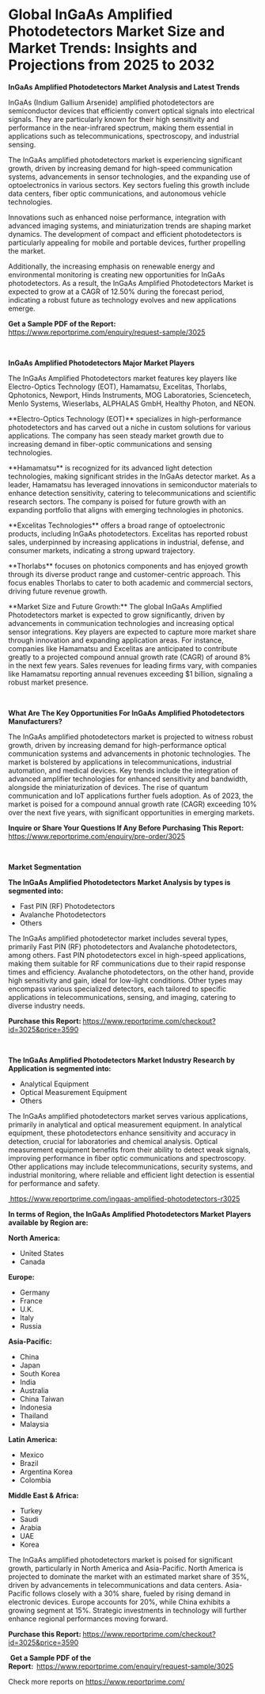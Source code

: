 <p><h1>Global InGaAs Amplified Photodetectors Market Size and Market Trends: Insights and Projections from 2025 to 2032</h1></p><p><strong>InGaAs Amplified Photodetectors Market Analysis and Latest Trends</strong></p>
<p><p>InGaAs (Indium Gallium Arsenide) amplified photodetectors are semiconductor devices that efficiently convert optical signals into electrical signals. They are particularly known for their high sensitivity and performance in the near-infrared spectrum, making them essential in applications such as telecommunications, spectroscopy, and industrial sensing. </p><p>The InGaAs amplified photodetectors market is experiencing significant growth, driven by increasing demand for high-speed communication systems, advancements in sensor technologies, and the expanding use of optoelectronics in various sectors. Key sectors fueling this growth include data centers, fiber optic communications, and autonomous vehicle technologies. </p><p>Innovations such as enhanced noise performance, integration with advanced imaging systems, and miniaturization trends are shaping market dynamics. The development of compact and efficient photodetectors is particularly appealing for mobile and portable devices, further propelling the market. </p><p>Additionally, the increasing emphasis on renewable energy and environmental monitoring is creating new opportunities for InGaAs photodetectors. As a result, the InGaAs Amplified Photodetectors Market is expected to grow at a CAGR of 12.50% during the forecast period, indicating a robust future as technology evolves and new applications emerge.</p></p>
<p><strong>Get a Sample PDF of the Report:&nbsp;</strong> <a href="https://www.reportprime.com/enquiry/request-sample/3025?utm_campaign=3055&utm_medium=2&utm_source=Github&utm_content=ia&utm_term=18032025&utm_id=ingaas-amplified-photodetectors">https://www.reportprime.com/enquiry/request-sample/3025</a></p>
<p>&nbsp;</p>
<p><strong>InGaAs Amplified Photodetectors Major Market Players</strong></p>
<p><p>The InGaAs Amplified Photodetectors market features key players like Electro-Optics Technology (EOT), Hamamatsu, Excelitas, Thorlabs, Qphotonics, Newport, Hinds Instruments, MOG Laboratories, Sciencetech, Menlo Systems, Wieserlabs, ALPHALAS GmbH, Healthy Photon, and NEON. </p><p>**Electro-Optics Technology (EOT)** specializes in high-performance photodetectors and has carved out a niche in custom solutions for various applications. The company has seen steady market growth due to increasing demand in fiber-optic communications and sensing technologies.</p><p>**Hamamatsu** is recognized for its advanced light detection technologies, making significant strides in the InGaAs detector market. As a leader, Hamamatsu has leveraged innovations in semiconductor materials to enhance detection sensitivity, catering to telecommunications and scientific research sectors. The company is poised for future growth with an expanding portfolio that aligns with emerging technologies in photonics.</p><p>**Excelitas Technologies** offers a broad range of optoelectronic products, including InGaAs photodetectors. Excelitas has reported robust sales, underpinned by increasing applications in industrial, defense, and consumer markets, indicating a strong upward trajectory.</p><p>**Thorlabs** focuses on photonics components and has enjoyed growth through its diverse product range and customer-centric approach. This focus enables Thorlabs to cater to both academic and commercial sectors, driving future revenue growth.</p><p>**Market Size and Future Growth:** The global InGaAs Amplified Photodetectors market is expected to grow significantly, driven by advancements in communication technologies and increasing optical sensor integrations. Key players are expected to capture more market share through innovation and expanding application areas. For instance, companies like Hamamatsu and Excelitas are anticipated to contribute greatly to a projected compound annual growth rate (CAGR) of around 8% in the next few years. Sales revenues for leading firms vary, with companies like Hamamatsu reporting annual revenues exceeding $1 billion, signaling a robust market presence.</p></p>
<p>&nbsp;</p>
<p><strong>What Are The Key Opportunities For InGaAs Amplified Photodetectors Manufacturers?</strong></p>
<p><p>The InGaAs amplified photodetectors market is projected to witness robust growth, driven by increasing demand for high-performance optical communication systems and advancements in photonic technologies. The market is bolstered by applications in telecommunications, industrial automation, and medical devices. Key trends include the integration of advanced amplifier technologies for enhanced sensitivity and bandwidth, alongside the miniaturization of devices. The rise of quantum communication and IoT applications further fuels adoption. As of 2023, the market is poised for a compound annual growth rate (CAGR) exceeding 10% over the next five years, with significant opportunities in emerging markets.</p></p>
<p><strong>Inquire or Share Your Questions If Any Before Purchasing This Report:</strong> <a href="https://www.reportprime.com/enquiry/pre-order/3025?utm_campaign=3055&utm_medium=2&utm_source=Github&utm_content=ia&utm_term=18032025&utm_id=ingaas-amplified-photodetectors">https://www.reportprime.com/enquiry/pre-order/3025</a></p>
<p>&nbsp;</p>
<p><strong>Market Segmentation</strong></p>
<p><strong>The InGaAs Amplified Photodetectors Market Analysis by types is segmented into:</strong></p>
<p><ul><li>Fast PIN (RF) Photodetectors</li><li>Avalanche Photodetectors</li><li>Others</li></ul></p>
<p><p>The InGaAs amplified photodetector market includes several types, primarily Fast PIN (RF) photodetectors and Avalanche photodetectors, among others. Fast PIN photodetectors excel in high-speed applications, making them suitable for RF communications due to their rapid response times and efficiency. Avalanche photodetectors, on the other hand, provide high sensitivity and gain, ideal for low-light conditions. Other types may encompass various specialized detectors, each tailored to specific applications in telecommunications, sensing, and imaging, catering to diverse industry needs.</p></p>
<p><strong>Purchase this Report:&nbsp;</strong><a href="https://www.reportprime.com/checkout?id=3025&price=3590&utm_campaign=3055&utm_medium=2&utm_source=Github&utm_content=ia&utm_term=18032025&utm_id=ingaas-amplified-photodetectors">https://www.reportprime.com/checkout?id=3025&price=3590</a></p>
<p>&nbsp;</p>
<p><strong>The InGaAs Amplified Photodetectors Market Industry Research by Application is segmented into:</strong></p>
<p><ul><li>Analytical Equipment</li><li>Optical Measurement Equipment</li><li>Others</li></ul></p>
<p><p>The InGaAs amplified photodetectors market serves various applications, primarily in analytical and optical measurement equipment. In analytical equipment, these photodetectors enhance sensitivity and accuracy in detection, crucial for laboratories and chemical analysis. Optical measurement equipment benefits from their ability to detect weak signals, improving performance in fiber optic communications and spectroscopy. Other applications may include telecommunications, security systems, and industrial monitoring, where reliable and efficient light detection is essential for performance and safety.</p></p>
<p><a href="https://www.reportprime.com/ingaas-amplified-photodetectors-r3025?utm_campaign=3055&utm_medium=2&utm_source=Github&utm_content=ia&utm_term=18032025&utm_id=ingaas-amplified-photodetectors">&nbsp;https://www.reportprime.com/ingaas-amplified-photodetectors-r3025</a></p>
<p><strong>In terms of Region, the InGaAs Amplified Photodetectors Market Players available by Region are:</strong></p>
<p>
    <p> <strong> North America: </strong>
        <ul>
            <li>United States</li>
            <li>Canada</li>
        </ul>
        </p> 
    <p> <strong> Europe: </strong>
        <ul>
            <li>Germany</li>
            <li>France</li>
            <li>U.K.</li>
            <li>Italy</li>
            <li>Russia</li>
        </ul>
        </p> 
    <p> <strong> Asia-Pacific: </strong>
        <ul>
            <li>China</li>
            <li>Japan</li>
            <li>South Korea</li>
            <li>India</li>
            <li>Australia</li>
            <li>China Taiwan</li>
            <li>Indonesia</li>
            <li>Thailand</li>
            <li>Malaysia</li>
        </ul>
        </p> 
    <p> <strong> Latin America: </strong>
        <ul>
            <li>Mexico</li>
            <li>Brazil</li>
            <li>Argentina Korea</li>
            <li>Colombia</li>
        </ul>
        </p> 
    <p> <strong> Middle East & Africa: </strong>
        <ul>
            <li>Turkey</li>
            <li>Saudi</li>
            <li>Arabia</li>
            <li>UAE</li>
            <li>Korea</li>
        </ul>
    </p>
    </p>
<p><p>The InGaAs amplified photodetectors market is poised for significant growth, particularly in North America and Asia-Pacific. North America is projected to dominate the market with an estimated market share of 35%, driven by advancements in telecommunications and data centers. Asia-Pacific follows closely with a 30% share, fueled by rising demand in electronic devices. Europe accounts for 20%, while China exhibits a growing segment at 15%. Strategic investments in technology will further enhance regional performances moving forward.</p></p>
<p><strong>Purchase this Report: </strong><a href="https://www.reportprime.com/checkout?id=3025&price=3590&utm_campaign=3055&utm_medium=2&utm_source=Github&utm_content=ia&utm_term=18032025&utm_id=ingaas-amplified-photodetectors">https://www.reportprime.com/checkout?id=3025&price=3590</a></p>
<p>&nbsp;<strong>Get a Sample PDF of the Report:&nbsp;&nbsp;</strong><a href="https://www.reportprime.com/enquiry/request-sample/3025?utm_campaign=3055&utm_medium=2&utm_source=Github&utm_content=ia&utm_term=18032025&utm_id=ingaas-amplified-photodetectors">https://www.reportprime.com/enquiry/request-sample/3025</a></p>
<p><strong></strong></p>
<p>Check more reports on <a href="https://www.reportprime.com/?utm_campaign=3055&utm_medium=2&utm_source=Github&utm_content=ia&utm_term=18032025&utm_id=ingaas-amplified-photodetectors">https://www.reportprime.com/</a></p>